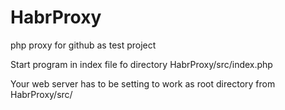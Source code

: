 # HabrProxy
php proxy for github as test project

Start program in index file fo directory HabrProxy/src/index.php

Your web server has to be setting to work as root directory from HabrProxy/src/


